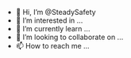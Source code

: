- 👋 Hi, I’m @SteadySafety
- 👀 I’m interested in ...
- 🌱 I’m currently learn ...
- 💞️ I’m looking to collaborate on ...
- 📫 How to reach me ...

<!---
SteadySafety/SteadySafety is a ✨ special ✨ repository because its `README.md` (this file) appears on your GitHub profile.
You can click the Preview link to take a look at your changes.
--->
